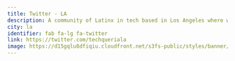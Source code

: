 ```yaml
---
title: Twitter - LA
description: A community of Latinx in tech based in Los Angeles where we host local tech meetups and social gatherings/comidas.
city: la
identifier: fab fa-lg fa-twitter
link: https://twitter.com/techqueriala
image: https://d15gqlu8dfiqiu.cloudfront.net/s3fs-public/styles/banner/public/images/chapters/Los-Angeles-Travel-Massive.jpg
---
```

